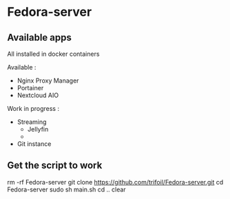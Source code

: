 # Fedora-server

## Available apps

All installed in docker containers

Available :

* Nginx Proxy Manager
* Portainer
* Nextcloud AIO

Work in progress :

* Streaming
    * Jellyfin
    * 
* Git instance
## Get the script to work

rm -rf Fedora-server
git clone https://github.com/trifoil/Fedora-server.git
cd Fedora-server
sudo sh main.sh
cd ..
clear
